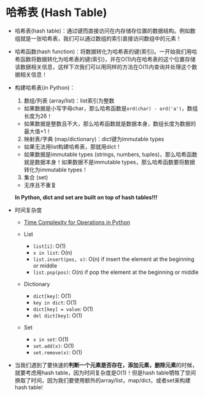 # 哈希表 (Hash Table)

- 哈希表(hash table)：通过键而直接访问在内存储存位置的数据结构。例如数组就是一张哈希表，我们可以通过数组的索引直接访问数组中的元素！      
 
- 哈希函数(hash function)：将数据转化为哈希表的键(索引)。一开始我们用哈希函数将数据转化为哈希表的键(索引)，并在O(1)内在哈希表的这个位置存储该数据相关信息，这样下次我们可以用同样的方法在O(1)内查询并处理这个数据相关信息！

- 构建哈希表(in Python)：
  1. 数组/列表 (array/list)：list索引为整数
    - 如果数据是小写字母char，那么哈希函数是`ord(char) - ord('a')`，数组长度为26！
    - 如果数据是整数且不大，那么哈希函数就是数据本身，数组长度为数据的最大值+1！
  
  2. 映射表/字典 (map/dictionary)：dict键为immutable types
    - 如果无法用list构建哈希表，那就用dict！
    - 如果数据是immutable types (strings, numbers, tuples)，那么哈希函数就是数据本身！如果数据不是immutable types，那么哈希函数要将数据转化为immutable types！
  
  3. 集合 (set)
    - 无序且不重复
  
  **In Python, dict and set are built on top of hash tables!!!**

- 时间复杂度
  - [Time Complexity for Operations in Python](https://wiki.python.org/moin/TimeComplexity)
  - List
    - `list[i]`: O(1)
    - `x in list`: O(n)
    - `list.insert(pos, x)`: O(n) if insert the element at the beginning or middle
    - `list.pop(pos)`: O(n) if pop the element at the beginning or middle
  
  - Dictionary
    - `dict[key]`: O(1)
    - `key in dict`: O(1)
    - `dict[key] = value`: O(1)
    - `del dict[key]`: O(1)
  
  - Set
    - `x in set`: O(1)
    - `set.add(x)`: O(1)
    - `set.remove(x)`: O(1)

- 当我们遇到了要快速的**判断一个元素是否存在，添加元素，删除元素**的时候，就要考虑用hash table，因为时间复杂度是O(1)！但是hash table牺牲了空间换取了时间，因为我们要使用额外的array/list，map/dict，或者set来构建hash table!